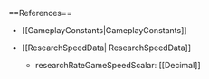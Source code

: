 ==References==
 * [[GameplayConstants|GameplayConstants]]

 * [[ResearchSpeedData| ResearchSpeedData]]
   * researchRateGameSpeedScalar: [[Decimal]]

